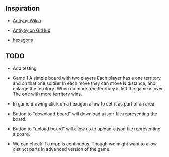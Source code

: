 

## Inspiration

* [Antiyoy Wikia](http://antiyoy.wikia.com/wiki/Antiyoy_Wikia)
* [Antiyoy on GitHub](https://github.com/yiotro/Antiyoy)


* [hexagons](https://www.redblobgames.com/grids/hexagons/)


## TODO
* Add testing

* Game 1
  A simple board with two players
  Each player has a one territory and on that one soldier
  In each move they can move N distance, and enlarge the territory.
  When no more free territory is left the game is over. The one with more territory wins.




* In game drawing click on a hexagon allow to set it as part of an area
* Button to "download board" will download a json file representing the board.
* Button to "upload board" will allow us to upload a json file representing a board.

* We can check if a map is continuous. Though we might want to allow distinct parts in advanced version of the game.
